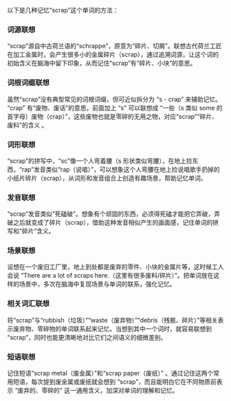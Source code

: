 以下是几种记忆“scrap”这个单词的方法：

### 词源联想
“scrap”源自中古荷兰语的“schrappe”，原意为“碎片、切屑”。联想古代荷兰工匠在加工金属时，会产生很多小的金属碎片（scrap），通过追溯词源，让这个词的初始含义在脑海中留下印象，从而记住“scrap”有“碎片、小块”的意思。

### 词根词缀联想
虽然“scrap”没有典型常见的词根词缀，但可近似拆分为 “s - crap” 来辅助记忆。 “crap” 有“废物、废话”的意思，前面加上 “s” 可以联想成 “一些（s 类似 some 的首字母）废物（crap）”，这些废物也就是零碎的无用之物，对应“scrap”“碎片、废料”的含义 。

### 词形联想
“scrap”的拼写中，“sc”像一个人弯着腰（s 形状类似弯腰），在地上捡东西，“rap”发音类似“rap（说唱）”，可以想象这个人弯腰在地上捡说唱歌手扔掉的小纸片碎片（scrap），从词形和发音组合上创造有趣场景，帮助记忆单词。

### 发音联想
“scrap”发音类似“死磕破”。想象有个顽固的东西，必须得死磕才能把它弄破，弄破之后就变成了碎片（scrap），借助这种发音相似产生的画面感，记住单词的拼写和“碎片”含义。

### 场景联想
设想在一个废旧工厂里，地上到处都是废弃的零件、小块的金属片等，这时候工人会说 “There are a lot of scraps here.（这里有很多废料/碎片）”。把单词放在这样的场景中，多次在脑海中复现场景与单词的联系，强化记忆。

### 相关词汇联想
将“scrap”与“rubbish（垃圾）”“waste（废弃物）”“debris（残骸、碎片）”等相关表示废弃物、零碎物的单词联系起来记忆。当想到其中一个词时，就容易联想到 “scrap”，同时也能更清晰地对比它们之间语义的细微差别。

### 短语联想
记住短语“scrap metal（废金属）”和“scrap paper（废纸）” 。通过记住这两个常用短语，每次提到废金属或废纸就会想到 “scrap”，而且能明白它在不同物质前表示 “废弃的、零碎的” 这一通用含义，加深对单词的理解和记忆。 